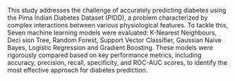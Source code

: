 This study addresses the challenge of accurately predicting diabetes using the Pima Indian Diabetes
 Dataset (PIDD), a problem characterized by complex interactions between various physiological
 features. To tackle this, Seven machine learning models were evaluated: K-Nearest Neighbours, Deci
sion Tree, Random Forest, Support Vector Classifier, Gaussian Naive Bayes, Logistic Regression and Gradient Boosting. These models were rigorously compared based on
 key performance metrics, including accuracy, precision, recall, specificity, and ROC-AUC scores, to
 identify the most effective approach for diabetes prediction.
